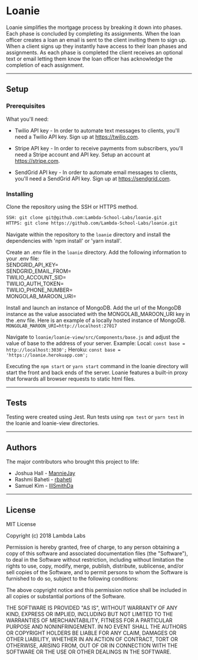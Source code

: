 # Loanie

Loanie simplifies the mortgage process by breaking it down into phases. Each phase is concluded by completing its assignments. When the loan officer creates a loan an email is sent to the client inviting them to sign up. When a client signs up they instantly have access to their loan phases and assignments. As each phase is completed the client receives an optional text or email letting them know the loan officer has acknowledge the completion of each assignment.

---

## Setup

### Prerequisites

What you'll need:

* Twilio API key - In order to automate text messages to clients, you'll need a Twilio API key. Sign up at https://twilio.com.

* Stripe API key - In order to receive payments from subscribers, you'll need a Stripe account and API key. Setup an account at https://stripe.com.

* SendGrid API key - In order to automate email messages to clients, you'll need a SendGrid API key. Sign up at https://sendgrid.com.

### Installing

Clone the repository using the SSH or HTTPS method.

```bash
SSH: git clone git@github.com:Lambda-School-Labs/loanie.git
HTTPS: git clone https://github.com/Lambda-School-Labs/loanie.git
```

Navigate within the repository to the `loanie` directory and install the dependencies with 'npm install' or 'yarn install'.

Create an .env file in the `loanie` directory. Add the following information to your .env file:  
   SENDGRID_API_KEY=  
   SENDGRID_EMAIL_FROM=  
   TWILIO_ACCOUNT_SID=  
   TWILIO_AUTH_TOKEN=  
   TWILIO_PHONE_NUMBER=  
   MONGOLAB_MAROON_URI=  

Install and launch an instance of MongoDB. Add the url of the MongoDB instance as the value associated with the MONGOLAB_MAROON_URI key in the .env file. Here is an example of a locally hosted instance of MongoDB. `MONGOLAB_MAROON_URI=http://localhost:27017`

Navigate to `loanie/loanie-view/src/Components/base.js` and adjust the value of base to the address of your server. Example: Local: `const base = http://localhost:3030';` Heroku: `const base = 'https://loanie.herokuapp.com';`

Executing the `npm start` or `yarn start` command in the loanie directory will start the front and back ends of the server. Loanie features a built-in proxy that forwards all browser requests to static html files.

---

## Tests

Testing were created using Jest. Run tests using `npm test` or `yarn test` in  the loanie and loanie-view directories.

---

## Authors

The major contributors who brought this project to life:
* Joshua Hall - [MannieJay](https://github.com/MannieJay)
* Rashmi Baheti - [rbaheti](https://github.com/rbaheti)
* Samuel Kim - [IllSmithDa](https://github.com/IllSmithDa)

---

## License

MIT License

Copyright (c) 2018 Lambda Labs

Permission is hereby granted, free of charge, to any person obtaining a copy
of this software and associated documentation files (the "Software"), to deal
in the Software without restriction, including without limitation the rights
to use, copy, modify, merge, publish, distribute, sublicense, and/or sell
copies of the Software, and to permit persons to whom the Software is
furnished to do so, subject to the following conditions:

The above copyright notice and this permission notice shall be included in all
copies or substantial portions of the Software.

THE SOFTWARE IS PROVIDED "AS IS", WITHOUT WARRANTY OF ANY KIND, EXPRESS OR
IMPLIED, INCLUDING BUT NOT LIMITED TO THE WARRANTIES OF MERCHANTABILITY,
FITNESS FOR A PARTICULAR PURPOSE AND NONINFRINGEMENT. IN NO EVENT SHALL THE
AUTHORS OR COPYRIGHT HOLDERS BE LIABLE FOR ANY CLAIM, DAMAGES OR OTHER
LIABILITY, WHETHER IN AN ACTION OF CONTRACT, TORT OR OTHERWISE, ARISING FROM,
OUT OF OR IN CONNECTION WITH THE SOFTWARE OR THE USE OR OTHER DEALINGS IN THE
SOFTWARE.